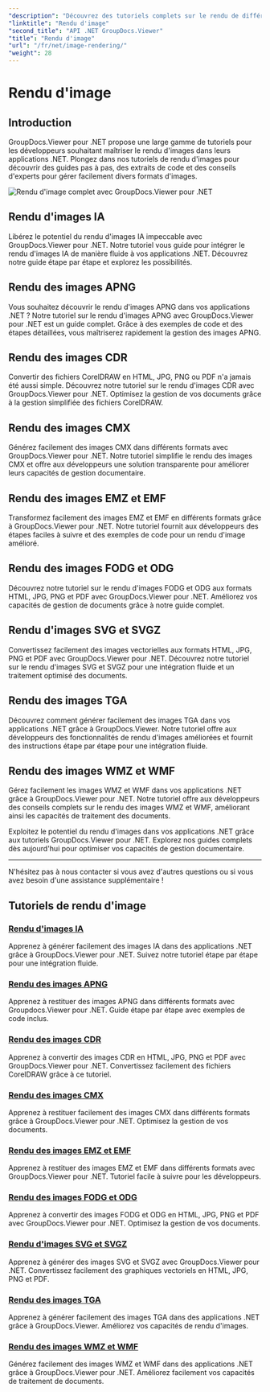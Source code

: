 ```yaml
---
"description": "Découvrez des tutoriels complets sur le rendu de différents formats d'image avec GroupDocs.Viewer pour .NET. De l'IA au WMF, apprenez une intégration fluide et des exemples de codage."
"linktitle": "Rendu d'image"
"second_title": "API .NET GroupDocs.Viewer"
"title": "Rendu d'image"
"url": "/fr/net/image-rendering/"
"weight": 28
---
```


# Rendu d'image


## Introduction

GroupDocs.Viewer pour .NET propose une large gamme de tutoriels pour les développeurs souhaitant maîtriser le rendu d'images dans leurs applications .NET. Plongez dans nos tutoriels de rendu d'images pour découvrir des guides pas à pas, des extraits de code et des conseils d'experts pour gérer facilement divers formats d'images.

![Rendu d'image complet avec GroupDocs.Viewer pour .NET](/viewer/image-rendering/image.png)

## Rendu d'images IA
Libérez le potentiel du rendu d'images IA impeccable avec GroupDocs.Viewer pour .NET. Notre tutoriel vous guide pour intégrer le rendu d'images IA de manière fluide à vos applications .NET. Découvrez notre guide étape par étape et explorez les possibilités.

## Rendu des images APNG
Vous souhaitez découvrir le rendu d'images APNG dans vos applications .NET ? Notre tutoriel sur le rendu d'images APNG avec GroupDocs.Viewer pour .NET est un guide complet. Grâce à des exemples de code et des étapes détaillées, vous maîtriserez rapidement la gestion des images APNG.

## Rendu des images CDR
Convertir des fichiers CorelDRAW en HTML, JPG, PNG ou PDF n'a jamais été aussi simple. Découvrez notre tutoriel sur le rendu d'images CDR avec GroupDocs.Viewer pour .NET. Optimisez la gestion de vos documents grâce à la gestion simplifiée des fichiers CorelDRAW.

## Rendu des images CMX
Générez facilement des images CMX dans différents formats avec GroupDocs.Viewer pour .NET. Notre tutoriel simplifie le rendu des images CMX et offre aux développeurs une solution transparente pour améliorer leurs capacités de gestion documentaire.

## Rendu des images EMZ et EMF
Transformez facilement des images EMZ et EMF en différents formats grâce à GroupDocs.Viewer pour .NET. Notre tutoriel fournit aux développeurs des étapes faciles à suivre et des exemples de code pour un rendu d'image amélioré.

## Rendu des images FODG et ODG
Découvrez notre tutoriel sur le rendu d'images FODG et ODG aux formats HTML, JPG, PNG et PDF avec GroupDocs.Viewer pour .NET. Améliorez vos capacités de gestion de documents grâce à notre guide complet.

## Rendu d'images SVG et SVGZ
Convertissez facilement des images vectorielles aux formats HTML, JPG, PNG et PDF avec GroupDocs.Viewer pour .NET. Découvrez notre tutoriel sur le rendu d'images SVG et SVGZ pour une intégration fluide et un traitement optimisé des documents.

## Rendu des images TGA
Découvrez comment générer facilement des images TGA dans vos applications .NET grâce à GroupDocs.Viewer. Notre tutoriel offre aux développeurs des fonctionnalités de rendu d'images améliorées et fournit des instructions étape par étape pour une intégration fluide.

## Rendu des images WMZ et WMF
Gérez facilement les images WMZ et WMF dans vos applications .NET grâce à GroupDocs.Viewer pour .NET. Notre tutoriel offre aux développeurs des conseils complets sur le rendu des images WMZ et WMF, améliorant ainsi les capacités de traitement des documents.

Exploitez le potentiel du rendu d'images dans vos applications .NET grâce aux tutoriels GroupDocs.Viewer pour .NET. Explorez nos guides complets dès aujourd'hui pour optimiser vos capacités de gestion documentaire.

---

N'hésitez pas à nous contacter si vous avez d'autres questions ou si vous avez besoin d'une assistance supplémentaire !
## Tutoriels de rendu d'image
### [Rendu d'images IA](./render-ai-images/)
Apprenez à générer facilement des images IA dans des applications .NET grâce à GroupDocs.Viewer pour .NET. Suivez notre tutoriel étape par étape pour une intégration fluide.
### [Rendu des images APNG](./render-apng-images/)
Apprenez à restituer des images APNG dans différents formats avec Groupdocs.Viewer pour .NET. Guide étape par étape avec exemples de code inclus.
### [Rendu des images CDR](./render-cdr-images/)
Apprenez à convertir des images CDR en HTML, JPG, PNG et PDF avec GroupDocs.Viewer pour .NET. Convertissez facilement des fichiers CorelDRAW grâce à ce tutoriel.
### [Rendu des images CMX](./render-cmx-images/)
Apprenez à restituer facilement des images CMX dans différents formats grâce à GroupDocs.Viewer pour .NET. Optimisez la gestion de vos documents.
### [Rendu des images EMZ et EMF](./render-emz-emf-images/)
Apprenez à restituer des images EMZ et EMF dans différents formats avec GroupDocs.Viewer pour .NET. Tutoriel facile à suivre pour les développeurs.
### [Rendu des images FODG et ODG](./render-fodg-odg-images/)
Apprenez à convertir des images FODG et ODG en HTML, JPG, PNG et PDF avec GroupDocs.Viewer pour .NET. Optimisez la gestion de vos documents.
### [Rendu d'images SVG et SVGZ](./render-svg-svgz-images/)
Apprenez à générer des images SVG et SVGZ avec GroupDocs.Viewer pour .NET. Convertissez facilement des graphiques vectoriels en HTML, JPG, PNG et PDF.
### [Rendu des images TGA](./render-tga-images/)
Apprenez à générer facilement des images TGA dans des applications .NET grâce à GroupDocs.Viewer. Améliorez vos capacités de rendu d'images.
### [Rendu des images WMZ et WMF](./render-wmz-wmf-images/)
Générez facilement des images WMZ et WMF dans des applications .NET grâce à GroupDocs.Viewer pour .NET. Améliorez facilement vos capacités de traitement de documents.